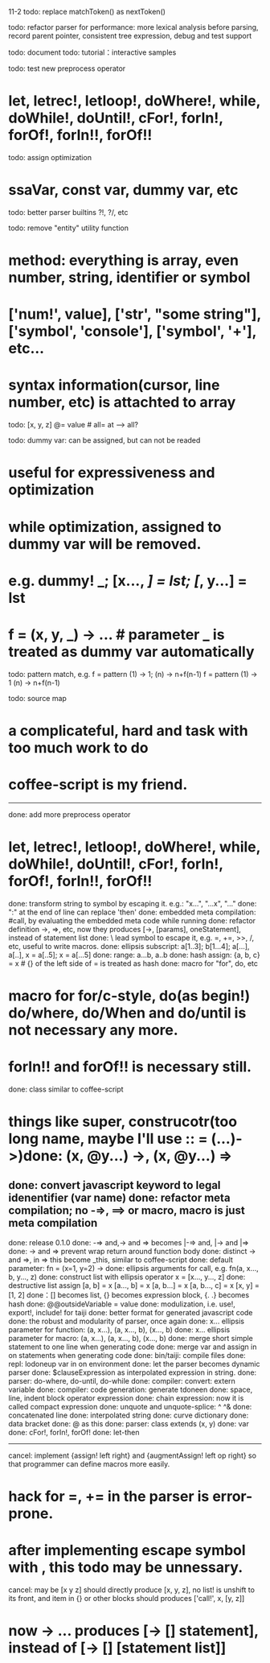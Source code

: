 
11-2
  todo: replace matchToken() as nextToken() 

todo: refactor parser for performance: more lexical analysis before parsing, record parent pointer, consistent tree expression, debug and test support

todo: document
  todo: tutorial：interactive samples
  
todo: test new preprocess operator
  # let, letrec!, letloop!, doWhere!, while, doWhile!, doUntil!, cFor!, forIn!, forOf!, forIn!!, forOf!!

todo: assign optimization
  # ssaVar, const var, dummy var, etc

todo: better parser builtins ?!, ?/, etc

todo: remove "entity" utility function
  # method: everything is array, even number, string, identifier or symbol
  # ['num!', value], ['str', "some string"], ['symbol', 'console'], ['symbol', '+'], etc...
  # syntax information(cursor, line number, etc) is attachted to array
  
todo: [x, y, z] @= value # all= at --> all?

todo: dummy var: can be assigned, but can not be readed
  # useful for expressiveness and optimization
  # while optimization, assigned to dummy var will be removed.
  # e.g. dummy! _; [x..., _] = lst; [_, y...] = lst
  # f = (x, y, _) -> ... # parameter _ is treated as dummy var automatically

todo: pattern match, e.g.
  f = pattern (1) -> 1; (n) -> n+f(n-1)
  f = pattern 
    (1) -> 1
    (n) -> n+f(n-1)

todo: source map
  # a complicateful, hard and task with too much work to do
  # coffee-script is my friend.

------------------------------------------------------------
done: add more preprocess operator
  # let, letrec!, letloop!, doWhere!, while, doWhile!, doUntil!, cFor!, forIn!, forOf!, forIn!!, forOf!!
done: transform string to symbol by escaping it. e.g.: \"x...", \"...x", \"..."
done: ":" at the end of line can replace 'then'
done: embedded meta compilation: #call, by evaluating the embedded meta code while running
done: refactor definition ->, =>, etc,  now they produces [->, [params], oneStatement], instead of statement list
done: \ lead symbol to escape it, e.g. \=, \+=, \>>, \/, etc, useful to write macros.
done: ellipsis subscript: a[1..3]; b[1...4]; a[...], a[..], x = a[..5]; x = a[...5]
done: range: a...b, a..b
done: hash assign: {a, b, c} = x # {} of the left side of = is treated as hash
done: macro for "for", do, etc
  # macro for for/c-style, do(as begin!) do/where, do/When and do/until is not necessary any more.
  # forIn!! and forOf!! is necessary still.
done: class similar to coffee-script
  # things like super, construcotr(too long name, maybe I'll use :: = (...)->)done: (x, @y...) ->, (x, @y...) =>
done: convert javascript keyword to legal idenentifier (var name)
done: refactor meta compilation; no -=>, ==> or macro, macro is just meta compilation 
--------------------------------------------------------------------------
done: release 0.1.0
done: \-=> and,\-> and \=> becomes |-=> and, |-> and |=> 
done: \-> and \=> prevent wrap return around function body
done: distinct -> and =>, in => this become _this, similar to coffee-script
done: default parameter: fn = (x=1, y=2) ->
done: ellipsis arguments for call, e.g. fn(a, x..., b, y..., z)
done: construct list with ellipsis operator
  x = [x..., y..., z]
done: destructive list assign
  [a, b] = x
  [a..., b] = x
  [a, b...] = x
  [a, b..., c] = x
  [x, y] = [1, 2]
done：[] becomes list, {} becomes expression block, {. .} becomes hash
done: @@outsideVariable = value
done: modulization, i.e.  use!, export!, include! for taiji
done: better format for generated javascript code
done: the robust and modularity of parser, once again
done: x... ellipsis parameter for function: (a, x...), (a, x..., b), (x..., b)
done: x... ellipsis parameter for macro: (a, x...), (a, x..., b), (x..., b)
done: merge short simple statement to one line when generating code
done: merge var and assign in on statements when generating code
done: bin/taiji: compile files
done: repl: lodoneup var in on environment
done: let the parser becomes dynamic parser
done: $clauseExpression as interpolated expression in string.
done: parser: do-where, do-until, do-while
done: compiler: convert: extern variable
done: compiler: code generation: generate tdoneen
done: space, line, indent block operator expression
done: chain expression: now it is called compact expression
done: unquote and unquote-splice: ^ ^&
done: concatenated line
done: interpolated string
done: curve dictionary
done: data bracket
done: @ as this
done: parser: class extends (x, y)
done: var
done: cFor!, forIn!, forOf!
done: let-then

-----------------------------------------------------------------
cancel: implement {assign! left right} and {augmentAssign! left op right} so that programmer can define macros more easily.
  # hack for =, += in the parser is error-prone.
  # after implementing escape symbol with \, this todo may be unnessary.

cancel: may be [x y z] should directly produce [x, y, z], no list! is unshift to its front, and item in {} or other blocks should produces ['call!', x, [y, z]]
  # now -> ... produces [-> [] statement], instead of [-> [] [statement list]]

